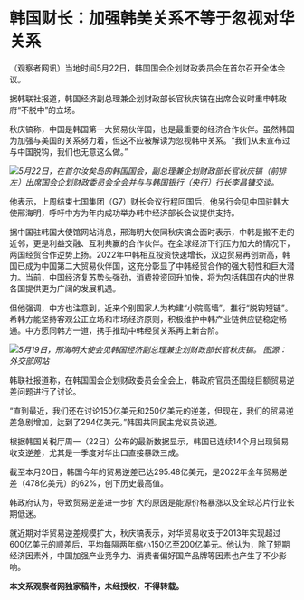 # 韩国财长：加强韩美关系不等于忽视对华关系

（观察者网讯）当地时间5月22日，韩国国会企划财政委员会在首尔召开全体会议。

据韩联社报道，韩国经济副总理兼企划财政部长官秋庆镐在出席会议时重申韩政府“不脱中”的立场。

秋庆镐称，中国是韩国第一大贸易伙伴国，也是最重要的经济合作伙伴。虽然韩国为加强与美国的关系努力着，但这不应被解读为忽视韩中关系。“我们从未宣布过与中国脱钩，我们也无意这么做。”

![](https://inews.gtimg.com/newsapp_bt/0/15798835161/1000)_5月22日，在首尔汝矣岛的韩国国会，副总理兼企划财政部长官秋庆镐（前排左）出席国会企划财政委员会全会并与与韩国银行（央行）行长李昌镛交谈。_

他表示，上周结束七国集团（G7）财长会议行程回国后，他另行会见中国驻韩大使邢海明，呼吁中方为年内成功举办韩中经济部长会议提供支持。

据中国驻韩国大使馆网站消息，邢海明大使同秋庆镐会面时表示，中韩是搬不走的近邻，更是利益交融、互利共赢的合作伙伴。在全球经济下行压力加大的情况下，两国经贸合作逆势上扬。2022年中韩相互投资快速增长，双边贸易再创新高，韩国已成为中国第二大贸易伙伴国，这充分彰显了中韩经贸合作的强大韧性和巨大潜力。当前，中国经济复苏势头强劲，消费投资回升加快，将为包括韩国在内的世界各国提供更为广阔的发展机遇。

但他强调，中方也注意到，近来个别国家人为构建“小院高墙”，推行“脱钩短链”。希韩方能坚持客观公正立场和市场经济原则，积极维护中韩产业链供应链稳定畅通。中方愿同韩方一道，携手推动中韩经贸关系再上新台阶。

![](https://inews.gtimg.com/newsapp_bt/0/15798835163/1000)_5月19日，邢海明大使会见韩国经济副总理兼企划财政部长官秋庆镐。
图源：外交部网站_

韩联社报道称，在韩国国会企划财政委员会全会上，韩政府官员还围绕巨额贸易逆差问题进行了讨论。

“直到最近，我们还在讨论150亿美元和250亿美元的逆差，但现在，我们的贸易逆差急剧增加，达到了294亿美元。”韩国共同民主党议员说道。

根据韩国关税厅周一（22日）公布的最新数据显示，韩国已连续14个月出现贸易收支逆差，尤其是一季度对华出口直接暴跌三成。

截至本月20日，韩国今年的贸易逆差已达295.48亿美元，是2022年全年贸易逆差（478亿美元）的62%，创下历史最高值。

韩政府认为，导致贸易逆差进一步扩大的原因是能源价格暴涨以及全球芯片行业长期低迷。

就近期对华贸易逆差规模扩大，秋庆镐表示，对华贸易收支于2013年实现超过600亿美元的顺差后，平均每隔两年缩小150亿至200亿美元。他认为，除了短期经济因素外，中国加强产业竞争力、消费者偏好国产品牌等因素也产生了不少影响。

**本文系观察者网独家稿件，未经授权，不得转载。**

